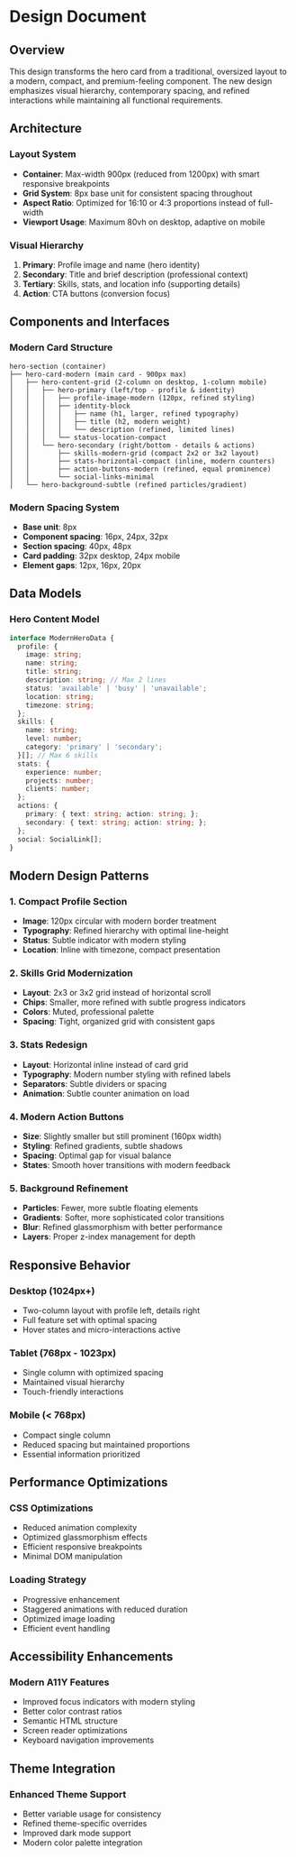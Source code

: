 # Design Document

## Overview

This design transforms the hero card from a traditional, oversized layout to a modern, compact, and premium-feeling component. The new design emphasizes visual hierarchy, contemporary spacing, and refined interactions while maintaining all functional requirements.

## Architecture

### Layout System
- **Container**: Max-width 900px (reduced from 1200px) with smart responsive breakpoints
- **Grid System**: 8px base unit for consistent spacing throughout
- **Aspect Ratio**: Optimized for 16:10 or 4:3 proportions instead of full-width
- **Viewport Usage**: Maximum 80vh on desktop, adaptive on mobile

### Visual Hierarchy
1. **Primary**: Profile image and name (hero identity)
2. **Secondary**: Title and brief description (professional context)
3. **Tertiary**: Skills, stats, and location info (supporting details)
4. **Action**: CTA buttons (conversion focus)

## Components and Interfaces

### Modern Card Structure
```
hero-section (container)
├── hero-card-modern (main card - 900px max)
│   ├── hero-content-grid (2-column on desktop, 1-column mobile)
│   │   ├── hero-primary (left/top - profile & identity)
│   │   │   ├── profile-image-modern (120px, refined styling)
│   │   │   ├── identity-block
│   │   │   │   ├── name (h1, larger, refined typography)
│   │   │   │   ├── title (h2, modern weight)
│   │   │   │   └── description (refined, limited lines)
│   │   │   └── status-location-compact
│   │   └── hero-secondary (right/bottom - details & actions)
│   │       ├── skills-modern-grid (compact 2x2 or 3x2 layout)
│   │       ├── stats-horizontal-compact (inline, modern counters)
│   │       ├── action-buttons-modern (refined, equal prominence)
│   │       └── social-links-minimal
│   └── hero-background-subtle (refined particles/gradient)
```

### Modern Spacing System
- **Base unit**: 8px
- **Component spacing**: 16px, 24px, 32px
- **Section spacing**: 40px, 48px
- **Card padding**: 32px desktop, 24px mobile
- **Element gaps**: 12px, 16px, 20px

## Data Models

### Hero Content Model
```typescript
interface ModernHeroData {
  profile: {
    image: string;
    name: string;
    title: string;
    description: string; // Max 2 lines
    status: 'available' | 'busy' | 'unavailable';
    location: string;
    timezone: string;
  };
  skills: {
    name: string;
    level: number;
    category: 'primary' | 'secondary';
  }[]; // Max 6 skills
  stats: {
    experience: number;
    projects: number;
    clients: number;
  };
  actions: {
    primary: { text: string; action: string; };
    secondary: { text: string; action: string; };
  };
  social: SocialLink[];
}
```

## Modern Design Patterns

### 1. Compact Profile Section
- **Image**: 120px circular with modern border treatment
- **Typography**: Refined hierarchy with optimal line-height
- **Status**: Subtle indicator with modern styling
- **Location**: Inline with timezone, compact presentation

### 2. Skills Grid Modernization
- **Layout**: 2x3 or 3x2 grid instead of horizontal scroll
- **Chips**: Smaller, more refined with subtle progress indicators
- **Colors**: Muted, professional palette
- **Spacing**: Tight, organized grid with consistent gaps

### 3. Stats Redesign
- **Layout**: Horizontal inline instead of card grid
- **Typography**: Modern number styling with refined labels
- **Separators**: Subtle dividers or spacing
- **Animation**: Subtle counter animation on load

### 4. Modern Action Buttons
- **Size**: Slightly smaller but still prominent (160px width)
- **Styling**: Refined gradients, subtle shadows
- **Spacing**: Optimal gap for visual balance
- **States**: Smooth hover transitions with modern feedback

### 5. Background Refinement
- **Particles**: Fewer, more subtle floating elements
- **Gradients**: Softer, more sophisticated color transitions
- **Blur**: Refined glassmorphism with better performance
- **Layers**: Proper z-index management for depth

## Responsive Behavior

### Desktop (1024px+)
- Two-column layout with profile left, details right
- Full feature set with optimal spacing
- Hover states and micro-interactions active

### Tablet (768px - 1023px)
- Single column with optimized spacing
- Maintained visual hierarchy
- Touch-friendly interactions

### Mobile (< 768px)
- Compact single column
- Reduced spacing but maintained proportions
- Essential information prioritized

## Performance Optimizations

### CSS Optimizations
- Reduced animation complexity
- Optimized glassmorphism effects
- Efficient responsive breakpoints
- Minimal DOM manipulation

### Loading Strategy
- Progressive enhancement
- Staggered animations with reduced duration
- Optimized image loading
- Efficient event handling

## Accessibility Enhancements

### Modern A11Y Features
- Improved focus indicators with modern styling
- Better color contrast ratios
- Semantic HTML structure
- Screen reader optimizations
- Keyboard navigation improvements

## Theme Integration

### Enhanced Theme Support
- Better variable usage for consistency
- Refined theme-specific overrides
- Improved dark mode support
- Modern color palette integration